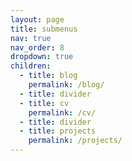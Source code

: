 ```yaml
---
layout: page
title: submenus
nav: true
nav_order: 8
dropdown: true
children:
  - title: blog
    permalink: /blog/
  - title: divider
  - title: cv
    permalink: /cv/
  - title: divider
  - title: projects
    permalink: /projects/
---
```

